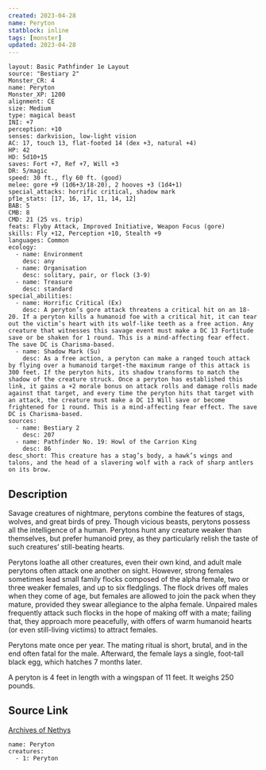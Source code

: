 ```yaml
---
created: 2023-04-28
name: Peryton
statblock: inline
tags: [monster]
updated: 2023-04-28
---
```

```statblock
layout: Basic Pathfinder 1e Layout
source: "Bestiary 2"
Monster_CR: 4
name: Peryton
Monster_XP: 1200
alignment: CE
size: Medium
type: magical beast
INI: +7
perception: +10
senses: darkvision, low-light vision
AC: 17, touch 13, flat-footed 14 (dex +3, natural +4)
HP: 42
HD: 5d10+15
saves: Fort +7, Ref +7, Will +3
DR: 5/magic
speed: 30 ft., fly 60 ft. (good)
melee: gore +9 (1d6+3/18-20), 2 hooves +3 (1d4+1)
special_attacks: horrific critical, shadow mark
pf1e_stats: [17, 16, 17, 11, 14, 12]
BAB: 5
CMB: 8
CMD: 21 (25 vs. trip)
feats: Flyby Attack, Improved Initiative, Weapon Focus (gore)
skills: Fly +12, Perception +10, Stealth +9
languages: Common
ecology:
  - name: Environment
    desc: any
  - name: Organisation
    desc: solitary, pair, or flock (3-9)
  - name: Treasure
    desc: standard
special_abilities:
  - name: Horrific Critical (Ex)
    desc: A peryton’s gore attack threatens a critical hit on an 18-20. If a peryton kills a humanoid foe with a critical hit, it can tear out the victim’s heart with its wolf-like teeth as a free action. Any creature that witnesses this savage event must make a DC 13 Fortitude save or be shaken for 1 round. This is a mind-affecting fear effect. The save DC is Charisma-based.
  - name: Shadow Mark (Su)
    desc: As a free action, a peryton can make a ranged touch attack by flying over a humanoid target-the maximum range of this attack is 300 feet. If the peryton hits, its shadow transforms to match the shadow of the creature struck. Once a peryton has established this link, it gains a +2 morale bonus on attack rolls and damage rolls made against that target, and every time the peryton hits that target with an attack, the creature must make a DC 13 Will save or become frightened for 1 round. This is a mind-affecting fear effect. The save DC is Charisma-based.
sources:
  - name: Bestiary 2
    desc: 207
  - name: Pathfinder No. 19: Howl of the Carrion King
    desc: 86
desc_short: This creature has a stag’s body, a hawk’s wings and talons, and the head of a slavering wolf with a rack of sharp antlers on its brow.
```
## Description
Savage creatures of nightmare, perytons combine the features of stags, wolves, and great birds of prey. Though vicious beasts, perytons possess all the intelligence of a human. Perytons hunt any creature weaker than themselves, but prefer humanoid prey, as they particularly relish the taste of such creatures’ still-beating hearts.

Perytons loathe all other creatures, even their own kind, and adult male perytons often attack one another on sight. However, strong females sometimes lead small family flocks composed of the alpha female, two or three weaker females, and up to six fledglings. The flock drives off males when they come of age, but females are allowed to join the pack when they mature, provided they swear allegiance to the alpha female. Unpaired males frequently attack such flocks in the hope of making off with a mate; failing that, they approach more peacefully, with offers of warm humanoid hearts (or even still-living victims) to attract females.

Perytons mate once per year. The mating ritual is short, brutal, and in the end often fatal for the male. Afterward, the female lays a single, foot-tall black egg, which hatches 7 months later.

A peryton is 4 feet in length with a wingspan of 11 feet. It weighs 250 pounds.
## Source Link
[Archives of Nethys](https://aonprd.com/MonsterDisplay.aspx?ItemName=Peryton)
```encounter-table
name: Peryton
creatures:
  - 1: Peryton
```
